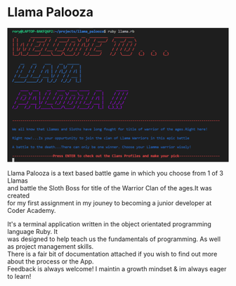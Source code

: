 <h1>Llama Palooza</h1>

![Llama Palooza Welcome](https://github.com/Roakz/Llama_Palooza/raw/master/pictures/welcome_page.PNG)

Llama Palooza is a text based battle game in which you choose from 1 of 3 Llamas<br>
and battle the Sloth Boss for title of the Warrior Clan of the ages.It was created<br>
for my first assignment in my jouney to becoming a junior developer at Coder Academy.<br>

It's a terminal application written in the object orientated programming language Ruby. It<br>
was designed to help teach us the fundamentals of programming. As well as project management skills.<Br>
There is a fair bit of documentation attached if you wish to find out more about the process or the App.<Br>
Feedback is always welcome! I maintin a growth mindset & im always eager to learn!

